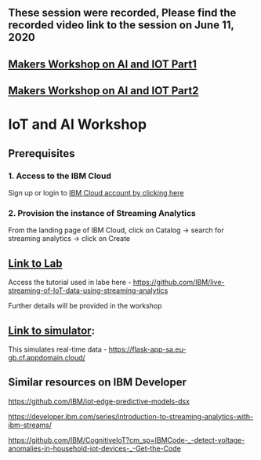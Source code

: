 ## These session were recorded, Please find the recorded video link to the session on June 11, 2020
## [Makers Workshop on AI and IOT Part1](https://youtu.be/sktxa2QZZVE)
## [Makers Workshop on AI and IOT Part2](https://youtu.be/umpST_5N-WA)

# IoT and AI Workshop 

## Prerequisites 

### 1. Access to the IBM Cloud

Sign up or login to [IBM Cloud account by clicking here](https://ibm.biz/Bdqy3t)

### 2. Provision the instance of Streaming Analytics

From the landing page of IBM Cloud, click on Catalog -> search for streaming analytics -> click on Create

## [Link to Lab](https://github.com/IBM/live-streaming-of-IoT-data-using-streaming-analytics)

Access the tutorial used in labe here - https://github.com/IBM/live-streaming-of-IoT-data-using-streaming-analytics

Further details will be provided in the workshop

## [Link to simulator](https://flask-app-sa.eu-gb.cf.appdomain.cloud/):

This simulates real-time data - https://flask-app-sa.eu-gb.cf.appdomain.cloud/


## Similar resources on IBM Developer

https://github.com/IBM/iot-edge-predictive-models-dsx

https://developer.ibm.com/series/introduction-to-streaming-analytics-with-ibm-streams/

https://github.com/IBM/CognitiveIoT?cm_sp=IBMCode-_-detect-voltage-anomalies-in-household-iot-devices-_-Get-the-Code
